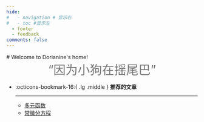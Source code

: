 ```yaml
---
hide:
#   - navigation # 显示右
#   - toc #显示左
  - footer
  - feedback
comments: false
---
```

<div class="homepage-background"></div>

<div class="homepage-content" markdown>
# Welcome to Dorianine's home!
<center><font  color= #757575 size=6 class="ml3">“因为小狗在摇尾巴”</font></center>
<script src="https://cdn.statically.io/libs/animejs/2.0.2/anime.min.js"></script>

-   :octicons-bookmark-16:{ .lg .middle } __推荐的文章__

    ---

    - [多元函数](Tutorial/duoyuan.md)
    - [常微分方程](Tutorial/odeindex.md)
</div>
    



